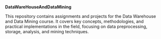 **DataWareHouseAndDataMining**

This repository contains assignments and projects for the Data Warehouse and Data Mining course. 
It covers key concepts, methodologies, and practical implementations in the field, focusing on data preprocessing, storage, analysis, and mining techniques.
